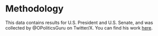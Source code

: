 # Methodology

This data contains results for U.S. President and U.S. Senate, and was collected by @OPoliticsGuru on Twitter/X. You can find his work [here](https://github.com/opoliticsguru/2024-Presidential-Election-Results-Ohio/).
